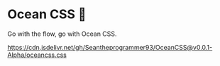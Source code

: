 # Ocean CSS 🌊

Go with the flow, go with Ocean CSS.

https://cdn.jsdelivr.net/gh/Seantheprogrammer93/OceanCSS@v0.0.1-Alpha/oceancss.css

